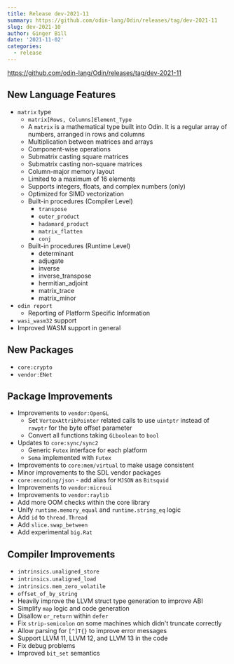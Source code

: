 ```yaml
---
title: Release dev-2021-11
summary: https://github.com/odin-lang/Odin/releases/tag/dev-2021-11
slug: dev-2021-10
author: Ginger Bill
date: '2021-11-02'
categories:
  - release
---
```


https://github.com/odin-lang/Odin/releases/tag/dev-2021-11

## New Language Features

* `matrix` type
    * `matrix[Rows, Columns]Element_Type`
    * A `matrix` is a mathematical type built into Odin. It is a regular array of numbers, arranged in rows and columns
    * Multiplication between matrices and arrays
    * Component-wise operations
    * Submatrix casting square matrices
    * Submatrix casting non-square matrices
    * Column-major memory layout
    * Limited to a maximum of 16 elements
    * Supports integers, floats, and complex numbers (only)
    * Optimized for SIMD vectorization
    * Built-in procedures (Compiler Level)
        * `transpose`
        * `outer_product`
        * `hadamard_product`
        * `matrix_flatten`
        * `conj`
    * Built-in procedures (Runtime Level)
        * determinant
        * adjugate
        * inverse
        * inverse_transpose
        * hermitian_adjoint
        * matrix_trace
        * matrix_minor
* `odin report`
    * Reporting of Platform Specific Information
* `wasi_wasm32` support
* Improved WASM support in general

## New Packages

* `core:crypto`
* `vendor:ENet`

## Package Improvements

* Improvements to `vendor:OpenGL`
    * Set `VertexAttribPointer` related calls to use `uintptr` instead of `rawptr` for the byte offset parameter
    * Convert all functions taking `GLboolean` to `bool`
* Updates to `core:sync/sync2`
    * Generic `Futex` interface for each platform
    * `Sema` implemented with `Futex`
* Improvements to `core:mem/virtual` to make usage consistent
* Minor improvements to the SDL vendor packages
* `core:encoding/json` - add alias for `MJSON` as `Bitsquid`
* Improvements to `vendor:microui`
* Improvements to `vendor:raylib`
* Add more OOM checks within the core library
* Unify `runtime.memory_equal` and `runtime.string_eq` logic
* Add `id` to `thread.Thread`
* Add `slice.swap_between`
* Add experimental `big.Rat`

## Compiler Improvements

* `intrinsics.unaligned_store`
* `intrinsics.unaligned_load`
* `intrinsics.mem_zero_volatile`
* `offset_of_by_string`
* Heavily improve the LLVM struct type generation to improve ABI
* Simplify `map` logic and code generation
* Disallow `or_return` within `defer`
* Fix `strip-semicolon` on some machines which didn't truncate correctly
* Allow parsing for `[^]T{}` to improve error messages
* Support LLVM 11, LLVM 12, and LLVM 13 in the code
* Fix debug problems
* Improved `bit_set` semantics
